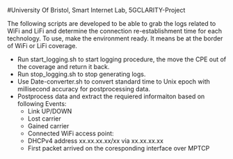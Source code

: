 #University Of Bristol, Smart Internet Lab, 5GCLARITY-Project

The following scripts are developed to be able to grab the logs related to WiFi and LiFi and determine the connection re-establishment time for each technology.
To use, make the environment ready. It means be at the border of WiFi or LiFi coverage.
-	Run start_logging.sh to start logging procedure, the move the CPE out of the coverage and return it back.
-	Run stop_logging.sh to stop generating logs.
-	Use Date-converter.sh to convert standard time to Unix epoch with millisecond accuracy for postprocessing data.
-	Postprocess data and extract the requiered informaiton based on following Events:
	 - Link UP/DOWN
	 - Lost carrier
	 - Gained carrier
	 - Connected WiFi access point:
	 - DHCPv4 address xx.xx.xx.xx/xx via xx.xx.xx.xx
	 - First packet arrived on the coresponding interface over MPTCP

